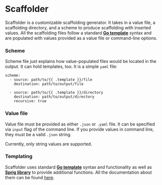 # Scaffolder

Scaffolder is a customizable scaffolding generator. It takes in a value file, a scaffolding
directory, and a scheme to produce scaffolding with inserted values. All the scaffolding files
follow a standard [**Go template**](https://golang.org/pkg/text/template/) syntax and are populated with
values provided as a value file or command-line options.

### Scheme
Scheme file just explains how value-populated files would be located in the output. It can hold templates, 
too. It is a simple `yaml` file:

```
scheme:
  - source: path/to/{{ .template }}/file
    destination: path/to/output/file

  - source: path/to/{{ .template }}/directory
    destination: path/to/output/directory
    recursive: true
```

### Value file 

Value file must be provided as either `.json` or `.yaml` file. It can be specified via 
`input` flag of the command line. If you provide values in command line, they must be
a valid `.json` string.

Currently, only string values are supported.

### Templating

Scaffolder uses standard [**Go template**](https://golang.org/pkg/text/template/) syntax and functionality
as well as [**Sprig library**](https://github.com/Masterminds/sprig) to provide additional
functions. All the documentation about them can be found [here](https://masterminds.github.io/sprig/).